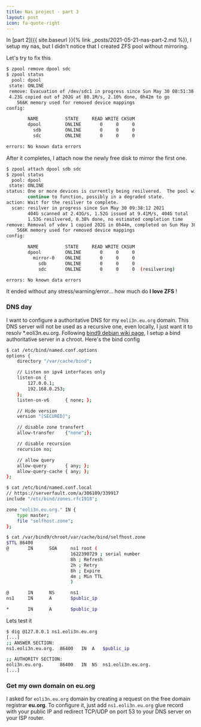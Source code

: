 ```yaml
---
title: Nas project - part 3
layout: post
icon: fa-quote-right
---
```


In [part 2]({{ site.baseurl }}{% link _posts/2021-05-21-nas-part-2.md %}), I setup my nas, but I didn't notice that I created ZFS pool without mirroring.

Let's try to fix this
```bash
$ zpool remove dpool sdc
$ zpool status
  pool: dpool
 state: ONLINE
 remove: Evacuation of /dev/sdc1 in progress since Sun May 30 08:51:38 2021
 4.23G copied out of 202G at 80.1M/s, 2.10% done, 0h42m to go
    566K memory used for removed device mappings
config:

        NAME          STATE     READ WRITE CKSUM
        dpool         ONLINE       0     0     0
          sdb         ONLINE       0     0     0
          sdc         ONLINE       0     0     0

errors: No known data errors
```
After it completes, I attach now the newly free disk to mirror the first one.

```bash
$ zpool attach dpool sdb sdc
$ zpool status
  pool: dpool
 state: ONLINE
status: One or more devices is currently being resilvered.  The pool will
        continue to function, possibly in a degraded state.
action: Wait for the resilver to complete.
  scan: resilver in progress since Sun May 30 09:38:12 2021
        404G scanned at 2.43G/s, 1.52G issued at 9.41M/s, 404G total
        1.53G resilvered, 0.38% done, no estimated completion time
remove: Removal of vdev 1 copied 202G in 0h44m, completed on Sun May 30 09:36:27 2021
    566K memory used for removed device mappings
config:

        NAME          STATE     READ WRITE CKSUM
        dpool         ONLINE       0     0     0
          mirror-0    ONLINE       0     0     0
            sdb       ONLINE       0     0     0
            sdc       ONLINE       0     0     0  (resilvering)

errors: No known data errors
```

It ended without any stress/warning/error... how much do **I love ZFS** !

### DNS day

I want to configure a authoritative DNS for my ``eoli3n.eu.org`` domain.
This DNS server will not be used as a recursive one, even locally, I just want it to resolv *.eoli3n.eu.org.
Following [bind9 debian wiki page](https://wiki.debian.org/Bind9#Debian_Jessie_and_later), I setup a bind authoritative server in a chroot. Here's the bind config

```bash
$ cat /etc/bind/named.conf.options
options {
    directory "/var/cache/bind";

    // Listen on ipv4 interfaces only
    listen-on {
        127.0.0.1;
        192.168.0.253;
    };
    listen-on-v6      { none; };

    // Hide version
    version "[SECURED]";

    // disable zone transfert
    allow-transfer    {"none";};

    // disable recursion
    recursion no;

    // allow query
    allow-query       { any; };
    allow-query-cache { any; };
};

$ cat /etc/bind/named.conf.local
// https://serverfault.com/a/306109/339917
include "/etc/bind/zones.rfc1918";

zone "eoli3n.eu.org." IN {
    type master;
    file "selfhost.zone";
};

$ cat /var/bind9/chroot/var/cache/bind/selfhost.zone
$TTL 86400
@       IN      SOA     ns1 root (
                        1622390729 ; serial number
                        8h ; Refresh
                        2h ; Retry
                        8h ; Expire
                        4m ; Min TTL
                        )

@       IN      NS      ns1
ns1     IN      A       $public_ip

*       IN      A       $public_ip
```

Lets test it
```bash
$ dig @127.0.0.1 ns1.eoli3n.eu.org
[...]
;; ANSWER SECTION:
ns1.eoli3n.eu.org.	86400	IN	A	$public_ip

;; AUTHORITY SECTION:
eoli3n.eu.org.		86400	IN	NS	ns1.eoli3n.eu.org.
[...]
```

### Get my own domain on eu.org

I asked for ``eoli3n.eu.org`` domain by creating a request on the free domain registrar **eu.org**.
To configure it, just add ``ns1.eoli3n.eu.org`` glue record with your public IP and redirect TCP/UDP on port 53 to your DNS server on your ISP router.


